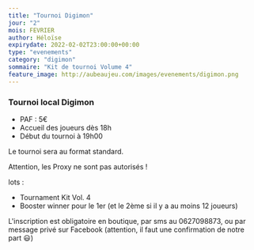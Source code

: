 ```yaml
---
title: "Tournoi Digimon"
jour: "2"
mois: FEVRIER
author: Héloïse
expirydate: 2022-02-02T23:00:00+00:00
type: "evenements"
category: "digimon"
sommaire: "Kit de tournoi Volume 4"
feature_image: http://aubeaujeu.com/images/evenements/digimon.png
---
```

### Tournoi local Digimon


* PAF : 5€
* Accueil des joueurs dès 18h
* Début du tournoi à 19h00

Le tournoi sera au format standard.

Attention, les Proxy ne sont pas autorisés !

lots :
* Tournament Kit Vol. 4
* Booster winner pour le 1er (et le 2ème si il y a au moins 12 joueurs)

L'inscription est obligatoire en boutique, par sms au 0627098873, ou par message privé sur Facebook (attention, il faut une confirmation de notre part 😃)

